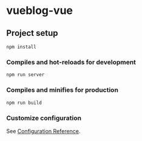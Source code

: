 # vueblog-vue

## Project setup
```
npm install
```

### Compiles and hot-reloads for development
```
npm run server
```

### Compiles and minifies for production
```
npm run build
```

### Customize configuration
See [Configuration Reference](https://cli.vuejs.org/config/).

